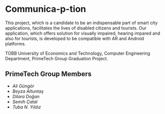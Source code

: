 # Communica-p-tion

This project, which is a candidate to be an indispensable part of smart city applications, facilitates the lives of disabled citizens and tourists. Our application, which offers solution for visually impaired, hearing impared and also for tourists, is developed to be compatible with AR and Android platforms.

TOBB University of Economics and Technology, Computer Engineering Department, PrimeTech Group Graduation Project.
## PrimeTech Group Members 
* *Ali Güngör*
* *Beyza Altuntaş* 
* *Dilara Doğan*
* *Semih Çatal*
* *Tuba N. Yıldız*
